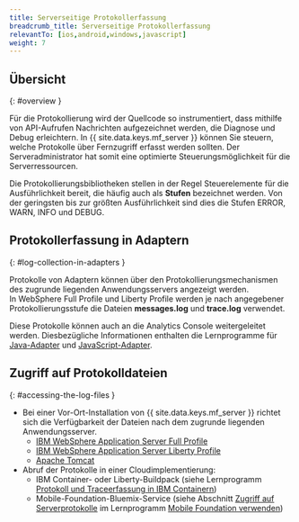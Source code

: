 ```yaml
---
title: Serverseitige Protokollerfassung
breadcrumb_title: Serverseitige Protokollerfassung
relevantTo: [ios,android,windows,javascript]
weight: 7
---
```

<!-- NLS_CHARSET=UTF-8 -->
## Übersicht
{: #overview }

Für die Protokollierung wird der Quellcode so instrumentiert, dass mithilfe von API-Aufrufen Nachrichten aufgezeichnet werden, die Diagnose und Debug erleichtern. In {{ site.data.keys.mf_server }} können Sie steuern, welche Protokolle über Fernzugriff erfasst werden sollten. Der Serveradministrator hat somit eine optimierte Steuerungsmöglichkeit für die Serverressourcen. 

Die Protokollierungsbibliotheken stellen in der Regel Steuerelemente für die Ausführlichkeit bereit, die häufig auch als **Stufen** bezeichnet werden. Von der geringsten bis zur größten Ausführlichkeit sind dies die Stufen ERROR, WARN, INFO und DEBUG. 

## Protokollerfassung in Adaptern
{: #log-collection-in-adapters }

Protokolle von Adaptern können über den Protokollierungsmechanismen des zugrunde liegenden Anwendungsservers angezeigt werden.   
In WebSphere Full Profile und Liberty Profile werden
je nach angegebener Protokollierungsstufe die Dateien **messages.log** und **trace.log** verwendet.  

Diese Protokolle können auch an die Analytics Console weitergeleitet werden.
Diesbezügliche Informationen enthalten die Lernprogramme für [Java-Adapter](java-adapter) und [JavaScript-Adapter](javascript-adapter).

## Zugriff auf Protokolldateien
{: #accessing-the-log-files }

* Bei einer Vor-Ort-Installation von {{ site.data.keys.mf_server }} richtet sich die Verfügbarkeit der Dateien nach dem zugrunde liegenden Anwendungsserver.  
    * [IBM WebSphere Application Server Full Profile](http://ibm.biz/knowctr#SSEQTP_8.5.5/com.ibm.websphere.base.doc/ae/ttrb_trcover.html)
    * [IBM WebSphere Application Server Liberty Profile](http://ibm.biz/knowctr#SSEQTP_8.5.5/com.ibm.websphere.wlp.doc/ae/rwlp_logging.html?cp=SSEQTP_8.5.5%2F1-16-0-0)
    * [Apache Tomcat](http://tomcat.apache.org/tomcat-7.0-doc/logging.html)
* Abruf der Protokolle in einer Cloudimplementierung: 
    * IBM Container- oder Liberty-Buildpack (siehe Lernprogramm [Protokoll und Traceerfassung in IBM Containern](../../bluemix/mobilefirst-server-using-scripts/log-and-trace-collection/))
    * Mobile-Foundation-Bluemix-Service (siehe Abschnitt [Zugriff auf Serverprotokolle](../../bluemix/using-mobile-foundation/#accessing-server-logs) im Lernprogramm [Mobile Foundation verwenden](../../bluemix/using-mobile-foundation))
